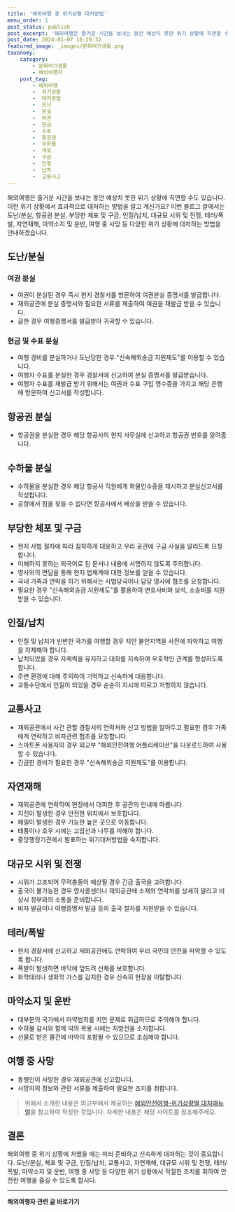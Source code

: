 ```yaml
---
title: '해외여행 중 위기상황 대처방법'
menu_order: 1
post_status: publish
post_excerpt: '해외여행은 즐거운 시간을 보내는 동안 예상치 못한 위기 상황에 직면할 수도 있습니다. 이런 위기 상황에서 효과적으로 대처하는 방법을 알고 계신가요  이번 블로그 글에서는 도난 분실, 항공권 분실, 부당한 체포 및 구금, 인질 납치, 대규모 시위 및 전쟁, 테러 폭발, 자연재해, 마약소지 및 운반, 여행 중 사망 등 다양한 위기 상황에 대처하는 방법을 안내하겠습니다.'
post_date: 2024-01-07 16:29:32
featured_image: _images/문화여가생활.png
taxonomy:
    category:
        - 문화여가생활
        - 해외여행자
    post_tag:
        - 해외여행
        -  위기상황
        -  대처방법
        -  도난
        -  분실
        -  여권
        -  현금
        -  수표
        -  항공권
        -  수하물
        -  체포
        -  구금
        -  인질
        -  납치
        -  교통사고
---
```



해외여행은 즐거운 시간을 보내는 동안 예상치 못한 위기 상황에 직면할 수도 있습니다. 이런 위기 상황에서 효과적으로 대처하는 방법을 알고 계신가요? 이번 블로그 글에서는 도난/분실, 항공권 분실, 부당한 체포 및 구금, 인질/납치, 대규모 시위 및 전쟁, 테러/폭발, 자연재해, 마약소지 및 운반, 여행 중 사망 등 다양한 위기 상황에 대처하는 방법을 안내하겠습니다.

## 도난/분실

### 여권 분실
- 여권이 분실된 경우 즉시 현지 경찰서를 방문하여 여권분실 증명서를 발급합니다.
- 재외공관에 분실 증명서와 필요한 서류를 제출하여 여권을 재발급 받을 수 있습니다.
- 급한 경우 여행증명서를 발급받아 귀국할 수 있습니다.

### 현금 및 수표 분실
- 여행 경비를 분실하거나 도난당한 경우 "신속해외송금 지원제도"를 이용할 수 있습니다.
- 여행자 수표를 분실한 경우 경찰서에 신고하여 분실 증명서를 발급받습니다.
- 여행자 수표를 재발급 받기 위해서는 여권과 수표 구입 영수증을 가지고 해당 은행에 방문하여 신고서를 작성합니다.

## 항공권 분실
- 항공권을 분실한 경우 해당 항공사의 현지 사무실에 신고하고 항공권 번호를 알려줍니다.

## 수하물 분실
- 수하물을 분실한 경우 해당 항공사 직원에게 화물인수증을 제시하고 분실신고서를 작성합니다.
- 공항에서 짐을 찾을 수 없다면 항공사에서 배상을 받을 수 있습니다.

## 부당한 체포 및 구금
- 현지 사법 절차에 따라 침착하게 대응하고 우리 공관에 구금 사실을 알리도록 요청합니다.
- 이해하지 못하는 외국어로 된 문서나 내용에 서명하지 않도록 주의합니다.
- 영사와의 면담을 통해 현지 법체계에 대한 정보를 얻을 수 있습니다.
- 국내 가족과 연락을 하기 위해서는 사법당국이나 담당 영사에 협조를 요청합니다.
- 필요한 경우 "신속해외송금 지원제도"를 활용하여 변호사비와 보석, 소송비를 지원받을 수 있습니다.

## 인질/납치
- 인질 및 납치가 빈번한 국가를 여행할 경우 치안 불안지역을 사전에 파악하고 여행을 자제해야 합니다.
- 납치되었을 경우 자제력을 유지하고 대화를 지속하여 우호적인 관계를 형성하도록 합니다.
- 주변 환경에 대해 주의하여 기억하고 신속하게 대응합니다.
- 교통수단에서 인질이 되었을 경우 순순히 지시에 따르고 저항하지 않습니다.

## 교통사고
- 재외공관에서 사건 관할 경찰서의 연락처와 신고 방법을 알아두고 필요한 경우 가족에게 연락하고 비자관련 협조를 요청합니다.
- 스마트폰 사용자의 경우 외교부 "해외안전여행 어플리케이션"을 다운로드하여 사용할 수 있습니다.
- 긴급한 경비가 필요한 경우 "신속해외송금 지원제도"를 이용합니다.

## 자연재해
- 재외공관에 연락하여 현장에서 대피한 후 공관의 안내에 따릅니다.
- 지진이 발생한 경우 안전한 위치에서 보호합니다.
- 해일이 발생한 경우 가능한 높은 곳으로 이동합니다.
- 태풍이나 호우 시에는 고압선과 나무를 피해야 합니다.
- 중앙행정기관에서 발표하는 위기대처방법을 숙지합니다.

## 대규모 시위 및 전쟁
- 시위가 고조되어 무력충돌이 예상될 경우 긴급 출국을 고려합니다.
- 출국이 불가능한 경우 영사콜센터나 재외공관에 소재와 연락처를 상세히 알리고 비상시 정부와의 소통을 준비합니다.
- 비자 발급이나 여행증명서 발급 등의 출국 절차를 지원받을 수 있습니다.

## 테러/폭발
- 현지 경찰서에 신고하고 재외공관에도 연락하여 우리 국민의 안전을 파악할 수 있도록 합니다.
- 폭발이 발생하면 바닥에 엎드려 신체를 보호합니다.
- 화학테러나 생화학 가스를 감지한 경우 신속히 현장을 이탈합니다.

## 마약소지 및 운반
- 대부분의 국가에서 마약범죄를 치안 문제로 취급하므로 주의해야 합니다.
- 수하물 감시와 함께 약의 복용 시에는 처방전을 소지합니다.
- 선물로 받은 물건에 마약이 포함될 수 있으므로 조심해야 합니다.

## 여행 중 사망
- 동행인이 사망한 경우 재외공관에 신고합니다.
- 사망자의 정보와 관련 서류를 제출하여 필요한 조치를 취합니다.

> 위에서 소개한 내용은 외교부에서 제공하는 [해외안전여행-위기상황별 대처매뉴얼](https://www.0404.go.kr/dev/protocol/procInfo1001_dev.jsp)을 참고하여 작성한 것입니다. 자세한 내용은 해당 사이트를 참조해주세요.

## 결론

해외여행 중 위기 상황에 처했을 때는 미리 준비하고 신속하게 대처하는 것이 중요합니다. 도난/분실, 체포 및 구금, 인질/납치, 교통사고, 자연재해, 대규모 시위 및 전쟁, 테러/폭발, 마약소지 및 운반, 여행 중 사망 등 다양한 위기 상황에서 적절한 조치를 취하여 안전한 여행을 즐길 수 있도록 합시다.
<!-- wp:separator -->
<hr class="wp-block-separator has-alpha-channel-opacity"/>
<!-- /wp:separator -->

<!-- wp:group {"backgroundColor":"base","layout":{"type":"constrained"}} -->
<div class="wp-block-group has-base-background-color has-background"><!-- wp:paragraph {"align":"center","fontSize":"medium"} -->
<p class="has-text-align-center has-large-font-size"><strong>해외여행자 관련 글 바로가기</strong></p>
<!-- /wp:paragraph -->


<!-- wp:latest-posts
{"categories":[{"id":14870,"count":19,"description":"","link":"https://uknowlaw.com/category/%ed%95%b4%ec%99%b8%ec%97%ac%ed%96%89%ec%9e%90/","name":"해외여행자","slug":"해외여행자","taxonomy":"category","parent":0,"meta":[],"_links":{"self":[{"href":"https://uknowlaw.com/wp-json/wp/v2/categories/14870"}],"collection":[{"href":"https://uknowlaw.com/wp-json/wp/v2/categories"}],"about":[{"href":"https://uknowlaw.com/wp-json/wp/v2/taxonomies/category"}],"wp:post_type":[{"href":"https://uknowlaw.com/wp-json/wp/v2/posts?categories=14870"}],"curies":[{"name":"wp","href":"https://api.w.org/{rel}","templated":true}]}}],"postsToShow":100,"excerptLength":28,"postLayout":"grid","columns":2,"featuredImageAlign":"left","featuredImageSizeSlug":"large","fontSize":"small"} /--></div>
<!-- /wp:group -->